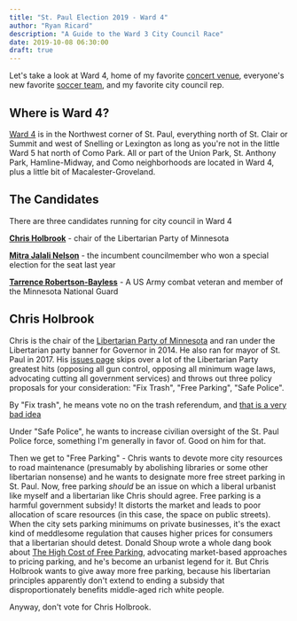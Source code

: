 ```yaml
---
title: "St. Paul Election 2019 - Ward 4"
author: "Ryan Ricard"
description: "A Guide to the Ward 3 City Council Race"
date: 2019-10-08 06:30:00
draft: true
---
```


Let's take a look at Ward 4, home of my favorite [concert venue](https://turfclub.net/), everyone's new favorite [soccer team](https://www.mnufc.com/stadium), and my favorite city council rep. 

## Where is Ward 4?

[Ward 4](https://www.stpaul.gov/departments/city-council#iframe) is in the Northwest corner of St. Paul, everything north of St. Clair or Summit and west of Snelling or Lexington as long as you're not in the little Ward 5 hat north of Como Park. All or part of the Union Park, St. Anthony Park, Hamline-Midway, and Como neighborhoods are located in Ward 4, plus a little bit of Macalester-Groveland. 

## The Candidates

There are three candidates running for city council in Ward 4

[**Chris Holbrook**](https://chrisholbrook4w4.nationbuilder.com/) - chair of the Libertarian Party of Minnesota

[**Mitra Jalali Nelson**](http://www.mitranelson.com/) - the incumbent councilmember who won a special election for the seat last year

[**Tarrence Robertson-Bayless**](http://www.tarrence4ward4.com/) - A US Army combat veteran and member of the Minnesota National Guard

## Chris Holbrook

Chris is the chair of the [Libertarian Party of Minnesota](https://www.lpmn.org/) and ran under the Libertarian party banner for Governor in 2014. He also ran for mayor of St. Paul in 2017. His [issues page](https://chrisholbrook4w4.nationbuilder.com/issues) skips over a lot of the Libertarian Party greatest hits (opposing all gun control, opposing all minimum wage laws, advocating cutting all government services) and throws out three policy proposals  for your consideration: "Fix Trash", "Free Parking", "Safe Police". 

By "Fix trash", he means vote no on the trash referendum, and [that is a very bad idea](https://firewally.net/post/the-trash-post/)

Under "Safe Police", he wants to increase civilian oversight of the St. Paul Police force, something I'm generally in favor of. Good on him for that. 

Then we get to "Free Parking" - Chris wants to devote more city resources to road maintenance (presumably by abolishing libraries or some other libertarian nonsense) and he wants to designate more free street parking in St. Paul. Now, free parking *should* be an issue on which a liberal urbanist like myself and a libertarian like Chris should agree. Free parking is a harmful government subsidy! It distorts the market and leads to poor allocation of scare resources (in this case, the space on public streets). When the city sets parking minimums on private businesses, it's the exact kind of meddlesome regulation that causes higher prices for consumers that a libertarian should detest. Donald Shoup wrote a whole dang book about [The High Cost of Free Parking](https://en.wikipedia.org/wiki/The_High_Cost_of_Free_Parking), advocating market-based approaches to pricing parking, and he's become an urbanist legend for it. But Chris Holbrook wants to give away more free parking, because his libertarian principles apparently don't extend to ending a subsidy that disproportionately benefits middle-aged rich white people. 

Anyway, don't vote for Chris Holbrook. 





